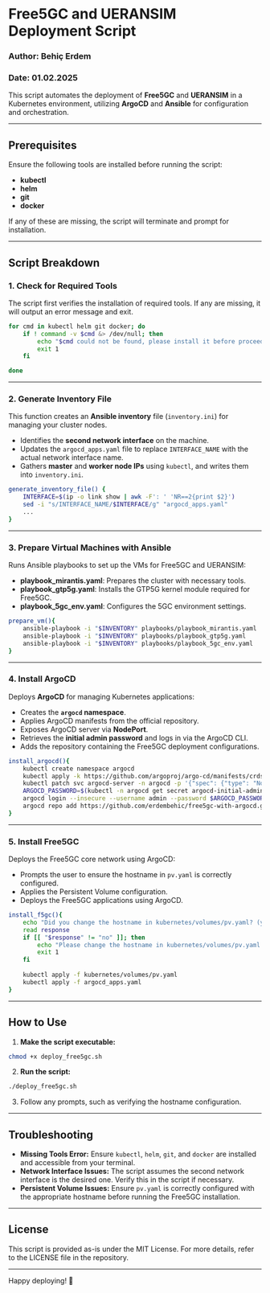 # Free5GC and UERANSIM Deployment Script

### Author: Behiç Erdem  
### Date: 01.02.2025  

This script automates the deployment of **Free5GC** and **UERANSIM** in a Kubernetes environment, utilizing **ArgoCD** and **Ansible** for configuration and orchestration.

---

## Prerequisites
Ensure the following tools are installed before running the script:
- **kubectl**
- **helm**
- **git**
- **docker**

If any of these are missing, the script will terminate and prompt for installation.

---

## Script Breakdown

### 1. **Check for Required Tools**
The script first verifies the installation of required tools. If any are missing, it will output an error message and exit.

```bash
for cmd in kubectl helm git docker; do
    if ! command -v $cmd &> /dev/null; then
        echo "$cmd could not be found, please install it before proceed."
        exit 1
    fi

done
```

---

### 2. **Generate Inventory File**
This function creates an **Ansible inventory** file (`inventory.ini`) for managing your cluster nodes.

- Identifies the **second network interface** on the machine.
- Updates the `argocd_apps.yaml` file to replace `INTERFACE_NAME` with the actual network interface name.
- Gathers **master** and **worker node IPs** using `kubectl`, and writes them into `inventory.ini`.

```bash
generate_inventory_file() {
    INTERFACE=$(ip -o link show | awk -F': ' 'NR==2{print $2}')
    sed -i "s/INTERFACE_NAME/$INTERFACE/g" "argocd_apps.yaml"
    ...
}
```

---

### 3. **Prepare Virtual Machines with Ansible**
Runs Ansible playbooks to set up the VMs for Free5GC and UERANSIM:

- **playbook_mirantis.yaml**: Prepares the cluster with necessary tools.
- **playbook_gtp5g.yaml**: Installs the GTP5G kernel module required for Free5GC.
- **playbook_5gc_env.yaml**: Configures the 5GC environment settings.

```bash
prepare_vm(){
    ansible-playbook -i "$INVENTORY" playbooks/playbook_mirantis.yaml
    ansible-playbook -i "$INVENTORY" playbooks/playbook_gtp5g.yaml
    ansible-playbook -i "$INVENTORY" playbooks/playbook_5gc_env.yaml
}
```

---

### 4. **Install ArgoCD**
Deploys **ArgoCD** for managing Kubernetes applications:

- Creates the **`argocd` namespace**.
- Applies ArgoCD manifests from the official repository.
- Exposes ArgoCD server via **NodePort**.
- Retrieves the **initial admin password** and logs in via the ArgoCD CLI.
- Adds the repository containing the Free5GC deployment configurations.

```bash
install_argocd(){
    kubectl create namespace argocd
    kubectl apply -k https://github.com/argoproj/argo-cd/manifests/crds?ref=stable
    kubectl patch svc argocd-server -n argocd -p '{"spec": {"type": "NodePort"}}'
    ARGOCD_PASSWORD=$(kubectl -n argocd get secret argocd-initial-admin-secret -o jsonpath="{.data.password}" | base64 --decode)
    argocd login --insecure --username admin --password $ARGOCD_PASSWORD --grpc-web argocd-server:443
    argocd repo add https://github.com/erdembehic/free5gc-with-argocd.git
}
```

---

### 5. **Install Free5GC**
Deploys the Free5GC core network using ArgoCD:

- Prompts the user to ensure the hostname in `pv.yaml` is correctly configured.
- Applies the Persistent Volume configuration.
- Deploys the Free5GC applications using ArgoCD.

```bash
install_f5gc(){
    echo "Did you change the hostname in kubernetes/volumes/pv.yaml? (yes/no)"
    read response
    if [[ "$response" != "no" ]]; then
        echo "Please change the hostname in kubernetes/volumes/pv.yaml before proceeding."
        exit 1
    fi
    
    kubectl apply -f kubernetes/volumes/pv.yaml
    kubectl apply -f argocd_apps.yaml
}
```

---

## How to Use
1. **Make the script executable:**  
```bash
chmod +x deploy_free5gc.sh
```

2. **Run the script:**  
```bash
./deploy_free5gc.sh
```

3. Follow any prompts, such as verifying the hostname configuration.

---

## Troubleshooting
- **Missing Tools Error:** Ensure `kubectl`, `helm`, `git`, and `docker` are installed and accessible from your terminal.
- **Network Interface Issues:** The script assumes the second network interface is the desired one. Verify this in the script if necessary.
- **Persistent Volume Issues:** Ensure `pv.yaml` is correctly configured with the appropriate hostname before running the Free5GC installation.

---

## License
This script is provided as-is under the MIT License. For more details, refer to the LICENSE file in the repository.

---

Happy deploying! 🚀

